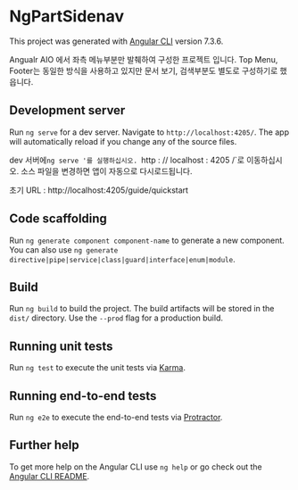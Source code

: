 # NgPartSidenav

This project was generated with [Angular CLI](https://github.com/angular/angular-cli) version 7.3.6.

Angualr AIO 에서 좌측 메뉴부분만 발췌하여 구성한 프로젝트 입니다.
Top Menu, Footer는 동일한 방식을 사용하고 있지만 문서 보기, 검색부분도 별도로 구성하기로 했읍니다.

## Development server

Run `ng serve` for a dev server. Navigate to `http://localhost:4205/`. The app will automatically reload if you change any of the source files.

dev 서버에`ng serve '를 실행하십시오. `http : // localhost : 4205 /`로 이동하십시오. 소스 파일을 변경하면 앱이 자동으로 다시로드됩니다.

초기 URL : http://localhost:4205/guide/quickstart

## Code scaffolding

Run `ng generate component component-name` to generate a new component. You can also use `ng generate directive|pipe|service|class|guard|interface|enum|module`.

## Build

Run `ng build` to build the project. The build artifacts will be stored in the `dist/` directory. Use the `--prod` flag for a production build.

## Running unit tests

Run `ng test` to execute the unit tests via [Karma](https://karma-runner.github.io).

## Running end-to-end tests

Run `ng e2e` to execute the end-to-end tests via [Protractor](http://www.protractortest.org/).

## Further help

To get more help on the Angular CLI use `ng help` or go check out the [Angular CLI README](https://github.com/angular/angular-cli/blob/master/README.md).
